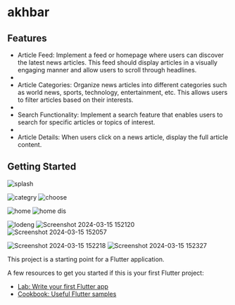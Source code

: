 # akhbar

## Features
- Article Feed: Implement a feed or homepage where users can discover the latest news articles. This feed should display articles in a visually engaging manner and allow users to scroll through headlines.
- 
- Article Categories: Organize news articles into different categories such as world news, sports, technology, entertainment, etc. This allows users to filter articles based on their interests.
- 
- Search Functionality: Implement a search feature that enables users to search for specific articles or topics of interest.
- 
- Article Details: When users click on a news article, display the full article content.

## Getting Started


![splash](https://github.com/aiibd3/Akhbar/assets/114152030/29e42a1e-f1b5-4e0b-bf4f-c86ad1580bef)   

![categry](https://github.com/aiibd3/Akhbar/assets/114152030/fd7c52fc-5fc0-48a8-811f-2cf56caf6e90)    ![choose](https://github.com/aiibd3/Akhbar/assets/114152030/c8791245-1c9e-44c9-8287-08aa1fb349d0)

![home](https://github.com/aiibd3/Akhbar/assets/114152030/f661e4b4-84ba-4b4c-a0dd-9ea731006255)   ![home dis](https://github.com/aiibd3/Akhbar/assets/114152030/08cccfeb-d735-4142-abe1-0e37509889e8)

![lodeng](https://github.com/aiibd3/Akhbar/assets/114152030/f7224631-cabe-4d0e-98f3-a9ec86db494e)    ![Screenshot 2024-03-15 152120](https://github.com/aiibd3/Akhbar/assets/114152030/8b8c7388-e258-40d8-bb71-6001204d775b)  ![Screenshot 2024-03-15 152057](https://github.com/aiibd3/Akhbar/assets/114152030/a8e3a1a4-117b-470a-aa87-f299aaa85cd5)

![Screenshot 2024-03-15 152218](https://github.com/aiibd3/Akhbar/assets/114152030/cf37bed7-da35-49a3-9ea3-7f91ae613afa)   ![Screenshot 2024-03-15 152327](https://github.com/aiibd3/Akhbar/assets/114152030/20b2158b-5fb8-43f6-bd41-9b155fcee0bd)




This project is a starting point for a Flutter application.

A few resources to get you started if this is your first Flutter project:

- [Lab: Write your first Flutter app](https://docs.flutter.dev/get-started/codelab)
- [Cookbook: Useful Flutter samples](https://docs.flutter.dev/cookbook)

